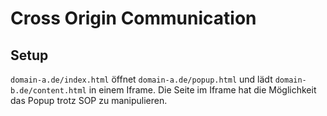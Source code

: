 # Cross Origin Communication

## Setup
`domain-a.de/index.html` öffnet `domain-a.de/popup.html` und lädt `domain-b.de/content.html` in einem Iframe. Die Seite im Iframe hat die Möglichkeit das Popup trotz SOP zu manipulieren.